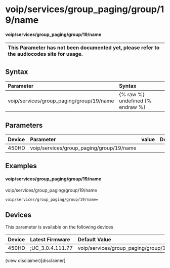 ﻿---
description: voip/services/group_paging/group/19/name
search:
    keywords: ['voip','services','group_paging','group','19','name']
---

# voip/services/group_paging/group/19/name

#### voip/services/group_paging/group/19/name


| This Parameter has not been documented yet, please refer to the audiocodes site for usage.  |
| :--- |

## Syntax
| Parameter | Syntax |
| :--- | :--- |
|voip/services/group_paging/group/19/name | {% raw %} undefined {% endraw %} |

## Parameters
|Device|Parameter|value|Description|
|:---|:---|:---|:---|
| 450HD | voip/services/group_paging/group/19/name |  |  |

## Examples
#### voip/services/group_paging/group/19/name

voip/services/group_paging/group/19/name

```
voip/services/group_paging/group/19/name=
```

## Devices
This parameter is available on the following devices

| Device | Latest Firmware | Default Value |
|:---|:---|:---|
| 450HD | ;UC_3.0.4.111.77 | voip/services/group_paging/group/19/name= 

(view disclaimer)[disclaimer]
